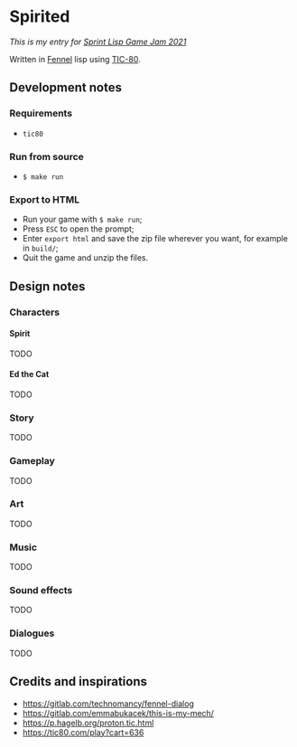 # Spirited

_This is my entry for [Sprint Lisp Game Jam
2021](https://itch.io/jam/spring-lisp-game-jam-2021)_

Written in [Fennel](https://fennel-lang.org/) lisp using
[TIC-80](https://tic.computer/).

## Development notes

### Requirements

- `tic80`

### Run from source

- `$ make run`

### Export to HTML

- Run your game with `$ make run`;
- Press `ESC` to open the prompt;
- Enter `export html` and save the zip file wherever you want, for example in
  `build/`;
- Quit the game and unzip the files.

## Design notes

### Characters

#### Spirit

TODO

#### Ed the Cat

TODO

### Story

TODO

### Gameplay

TODO

### Art

TODO

### Music

TODO

### Sound effects

TODO

### Dialogues

TODO

## Credits and inspirations

- https://gitlab.com/technomancy/fennel-dialog
- https://gitlab.com/emmabukacek/this-is-my-mech/
- https://p.hagelb.org/proton.tic.html
- https://tic80.com/play?cart=636
